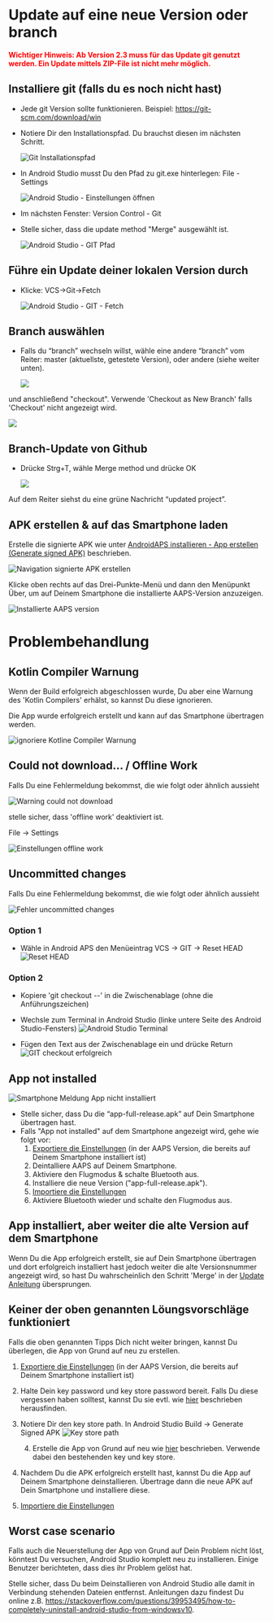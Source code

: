# Update auf eine neue Version oder branch

<font color="#FF0000"><b>Wichtiger Hinweis: Ab Version 2.3 muss für das Update git genutzt werden. Ein Update mittels ZIP-File ist nicht mehr möglich.</font></b>

## Installiere git (falls du es noch nicht hast)

* Jede git Version sollte funktionieren. Beispiel: <https://git-scm.com/download/win>
* Notiere Dir den Installationspfad. Du brauchst diesen im nächsten Schritt.
    
    ![Git Installationspfad](../images/Update_GitPath.png)

* In Android Studio musst Du den Pfad zu git.exe hinterlegen: File - Settings
    
    ![Android Studio - Einstellungen öffnen](../images/Update_GitSettings1.png)

* Im nächsten Fenster: Version Control - Git

* Stelle sicher, dass die update method "Merge" ausgewählt ist.
    
    ![Android Studio - GIT Pfad](../images/Update_GitSettings2.png)

## Führe ein Update deiner lokalen Version durch

* Klicke: VCS->Git->Fetch
    
    ![Android Studio - GIT - Fetch](../images/Update_Fetch.png)

## Branch auswählen

* Falls du “branch” wechseln willst, wähle eine andere “branch” vom Reiter: master (aktuellste, getestete Version), oder andere (siehe weiter unten).
    
    ![](../images/UpdateAAPS1.png)

und anschließend "checkout". Verwende 'Checkout as New Branch' falls 'Checkout' nicht angezeigt wird.

![](../images/UpdateAAPS2.png)

## Branch-Update von Github

* Drücke Strg+T, wähle Merge method und drücke OK
    
    ![](../images/merge.png)

Auf dem Reiter siehst du eine grüne Nachricht “updated project”.

## APK erstellen & auf das Smartphone laden

Erstelle die signierte APK wie unter [AndroidAPS installieren - App erstellen (Generate signed APK)](../Installing-AndroidAPS/Building-APK#generate-signed-apk) beschrieben.

![Navigation signierte APK erstellen](../images/GenerateSignedAPK.PNG)

Klicke oben rechts auf das Drei-Punkte-Menü und dann den Menüpunkt Über, um auf Deinem Smartphone die installierte AAPS-Version anzuzeigen.

![Installierte AAPS version](../images/Update_VersionCheck.png)

# Problembehandlung

## Kotlin Compiler Warnung

Wenn der Build erfolgreich abgeschlossen wurde, Du aber eine Warnung des 'Kotlin Compilers' erhälst, so kannst Du diese ignorieren.

Die App wurde erfolgreich erstellt und kann auf das Smartphone übertragen werden.

![ignoriere Kotline Compiler Warnung](../images/GIT_WarningIgnore.PNG)

## Could not download… / Offline Work

Falls Du eine Fehlermeldung bekommst, die wie folgt oder ähnlich aussieht

![Warning could not download](../images/GIT_Offline1.jpg)

stelle sicher, dass 'offline work' deaktiviert ist.

File -> Settings

![Einstellungen offline work](../images/GIT_Offline2.jpg)

## Uncommitted changes

Falls Du eine Fehlermeldung bekommst, die wie folgt oder ähnlich aussieht

![Fehler uncommitted changes](../images/GIT_TerminalCheckOut0.PNG)

### Option 1

* Wähle in Android APS den Menüeintrag VCS -> GIT -> Reset HEAD ![Reset HEAD](../images/GIT_TerminalCheckOut3.PNG)

### Option 2

* Kopiere 'git checkout --' in die Zwischenablage (ohne die Anführungszeichen)
* Wechsle zum Terminal in Android Studio (linke untere Seite des Android Studio-Fensters) ![Android Studio Terminal](../images/GIT_TerminalCheckOut1.PNG)

* Fügen den Text aus der Zwischenablage ein und drücke Return![GIT checkout erfolgreich](../images/GIT_TerminalCheckOut2.jpg)

## App not installed

![Smartphone Meldung App nicht installiert](../images/Update_AppNotInstalled.png)

* Stelle sicher, dass Du die “app-full-release.apk” auf Dein Smartphone übertragen hast.
* Falls "App not installed" auf dem Smartphone angezeigt wird, gehe wie folgt vor: 
    1. [Exportiere die Einstellungen](../Usage/Objectives#export-import-settings) (in der AAPS Version, die bereits auf Deinem Smartphone installiert ist)
    2. Deintalliere AAPS auf Deinem Smartphone.
    3. Aktiviere den Flugmodus & schalte Bluetooth aus.
    4. Installiere die neue Version ("app-full-release.apk").
    5. [Importiere die Einstellungen](../Usage/Objectives#export-import-settings)
    6. Aktiviere Bluetooth wieder und schalte den Flugmodus aus.

## App installiert, aber weiter die alte Version auf dem Smartphone

Wenn Du die App erfolgreich erstellt, sie auf Dein Smartphone übertragen und dort erfolgreich installiert hast jedoch weiter die alte Versionsnummer angezeigt wird, so hast Du wahrscheinlich den Schritt 'Merge' in der [Update Anleitung](…/Installing-AndroidAPS/Update-to-new-version.html#updating-branch-from-github) übersprungen.

## Keiner der oben genannten Löungsvorschläge funktioniert

Falls die oben genannten Tipps Dich nicht weiter bringen, kannst Du überlegen, die App von Grund auf neu zu erstellen.

1. [Exportiere die Einstellungen](../Usage/Objectives#export-import-settings) (in der AAPS Version, die bereits auf Deinem Smartphone installiert ist)
2. Halte Dein key password und key store password bereit. Falls Du diese vergessen haben solltest, kannst Du sie evtl. wie [hier](https://youtu.be/nS3wxnLgZOo) beschrieben herausfinden.
3. Notiere Dir den key store path. In Android Studio Build -> Generate Signed APK ![Key store path](../images/KeystorePath.PNG)
    
    4. Erstelle die App von Grund auf neu wie [hier](…/Installing-AndroidAPS/Building-APK.html#download-code-and-additional-components) beschrieben. Verwende dabei den bestehenden key und key store.
4. Nachdem Du die APK erfolgreich erstellt hast, kannst Du die App auf Deinem Smartphone deinstallieren. Übertrage dann die neue APK auf Dein Smartphone und installiere diese.
5. [Importiere die Einstellungen](../Usage/Objectives#export-import-settings)

## Worst case scenario

Falls auch die Neuerstellung der App von Grund auf Dein Problem nicht löst, könntest Du versuchen, Android Studio komplett neu zu installieren. Einige Benutzer berichteten, dass dies ihr Problem gelöst hat.

Stelle sicher, dass Du beim Deinstallieren von Android Studio alle damit in Verbindung stehenden Dateien entfernst. Anleitungen dazu findest Du online z.B. <https://stackoverflow.com/questions/39953495/how-to-completely-uninstall-android-studio-from-windowsv10>.